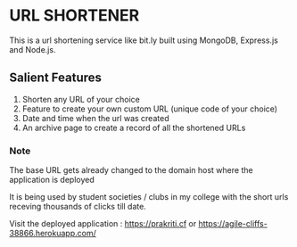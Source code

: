 # URL SHORTENER

This is a url shortening service like bit.ly built using MongoDB, Express.js and Node.js.

## Salient Features
1. Shorten any URL of your choice
2. Feature to create your own custom URL (unique code of your choice)
3. Date and time when the url was created
4. An archive page to create a record of all the shortened URLs

### Note
The base URL gets already changed to the domain host where the application is deployed

It is being used by student societies / clubs in my college with the short urls receving thousands of clicks till date.

Visit the deployed application : https://prakriti.cf or https://agile-cliffs-38866.herokuapp.com/
